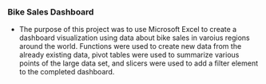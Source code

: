 ### Bike Sales Dashboard 

+ The purpose of this project was to use Microsoft Excel to create a dashboard visualization using data about bike sales in varoius regions around the world.
Functions were used to create new data from the already existing data, pivot tables were used to summarize various points of the large data set, and slicers were used to add a filter element to the completed dashboard. 
